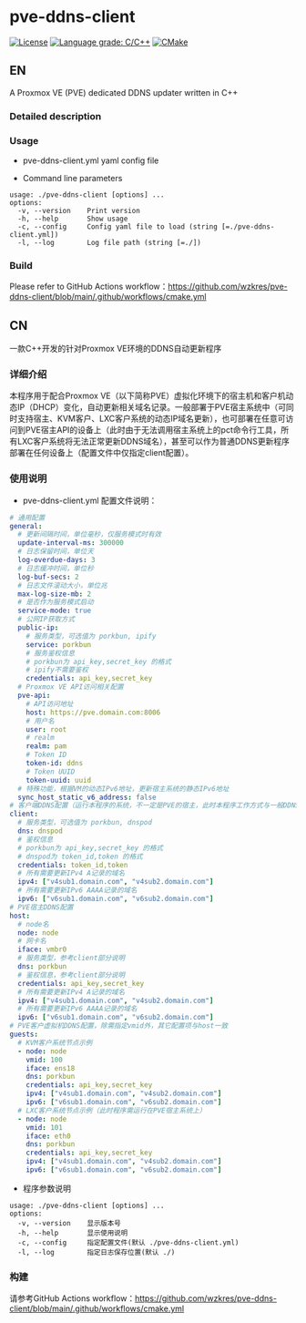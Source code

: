# pve-ddns-client
[![License](https://img.shields.io/badge/License-BSD%202--Clause-orange.svg)](https://opensource.org/licenses/BSD-2-Clause) [![Language grade: C/C++](https://img.shields.io/lgtm/grade/cpp/g/wzkres/pve-ddns-client.svg?logo=lgtm&logoWidth=18)](https://lgtm.com/projects/g/wzkres/pve-ddns-client/context:cpp)
[![CMake](https://github.com/wzkres/pve-ddns-client/actions/workflows/cmake.yml/badge.svg)](https://github.com/wzkres/pve-ddns-client/actions/workflows/cmake.yml)

## EN
A Proxmox VE (PVE) dedicated DDNS updater written in C++
### Detailed description
### Usage
- pve-ddns-client.yml yaml config file

- Command line parameters
```
usage: ./pve-ddns-client [options] ... 
options:
  -v, --version    Print version
  -h, --help       Show usage
  -c, --config     Config yaml file to load (string [=./pve-ddns-client.yml])
  -l, --log        Log file path (string [=./])
```
### Build
Please refer to GitHub Actions workflow：https://github.com/wzkres/pve-ddns-client/blob/main/.github/workflows/cmake.yml

## CN
一款C++开发的针对Proxmox VE环境的DDNS自动更新程序
### 详细介绍
本程序用于配合Proxmox VE（以下简称PVE）虚拟化环境下的宿主机和客户机动态IP（DHCP）变化，自动更新相关域名记录。一般部署于PVE宿主系统中（可同时支持宿主、KVM客户、LXC客户系统的动态IP域名更新），也可部署在任意可访问到PVE宿主API的设备上（此时由于无法调用宿主系统上的pct命令行工具，所有LXC客户系统将无法正常更新DDNS域名），甚至可以作为普通DDNS更新程序部署在任何设备上（配置文件中仅指定client配置）。
### 使用说明
- pve-ddns-client.yml 配置文件说明：
```yaml
# 通用配置
general:
  # 更新间隔时间，单位毫秒，仅服务模式时有效
  update-interval-ms: 300000
  # 日志保留时间，单位天
  log-overdue-days: 3
  # 日志缓冲时间，单位秒
  log-buf-secs: 2
  # 日志文件滚动大小，单位兆
  max-log-size-mb: 2
  # 是否作为服务模式启动
  service-mode: true
  # 公网IP获取方式
  public-ip:
    # 服务类型，可选值为 porkbun, ipify
    service: porkbun
    # 服务鉴权信息
    # porkbun为 api_key,secret_key 的格式
    # ipify不需要鉴权
    credentials: api_key,secret_key
  # Proxmox VE API访问相关配置
  pve-api:
    # API访问地址
    host: https://pve.domain.com:8006
    # 用户名
    user: root
    # realm
    realm: pam
    # Token ID
    token-id: ddns
    # Token UUID
    token-uuid: uuid
  # 特殊功能，根据VM的动态IPv6地址，更新宿主系统的静态IPv6地址
  sync_host_static_v6_address: false
# 客户端DDNS配置（运行本程序的系统，不一定是PVE的宿主，此时本程序工作方式与一般DDNS更新程序类似）
client:
  # 服务类型，可选值为 porkbun, dnspod
  dns: dnspod
  # 鉴权信息
  # porkbun为 api_key,secret_key 的格式
  # dnspod为 token_id,token 的格式
  credentials: token_id,token
  # 所有需要更新IPv4 A记录的域名
  ipv4: ["v4sub1.domain.com", "v4sub2.domain.com"]
  # 所有需要更新IPv6 AAAA记录的域名
  ipv6: ["v6sub1.domain.com", "v6sub2.domain.com"]
# PVE宿主DDNS配置
host:
  # node名
  node: node
  # 网卡名
  iface: vmbr0
  # 服务类型，参考client部分说明
  dns: porkbun
  # 鉴权信息，参考client部分说明
  credentials: api_key,secret_key
  # 所有需要更新IPv4 A记录的域名
  ipv4: ["v4sub1.domain.com", "v4sub2.domain.com"]
  # 所有需要更新IPv6 AAAA记录的域名
  ipv6: ["v6sub1.domain.com", "v6sub2.domain.com"]
# PVE客户虚拟机DDNS配置，除需指定vmid外，其它配置项与host一致
guests:
  # KVM客户系统节点示例
  - node: node
    vmid: 100
    iface: ens18
    dns: porkbun
    credentials: api_key,secret_key
    ipv4: ["v4sub1.domain.com", "v4sub2.domain.com"]
    ipv6: ["v6sub1.domain.com", "v6sub2.domain.com"]
  # LXC客户系统节点示例（此时程序需运行在PVE宿主系统上）
  - node: node
    vmid: 101
    iface: eth0
    dns: porkbun
    credentials: api_key,secret_key
    ipv4: ["v4sub1.domain.com", "v4sub2.domain.com"]
    ipv6: ["v6sub1.domain.com", "v6sub2.domain.com"]
```
- 程序参数说明
```
usage: ./pve-ddns-client [options] ... 
options:
  -v, --version    显示版本号
  -h, --help       显示使用说明
  -c, --config     指定配置文件(默认 ./pve-ddns-client.yml)
  -l, --log        指定日志保存位置(默认 ./)
```
### 构建
请参考GitHub Actions workflow：https://github.com/wzkres/pve-ddns-client/blob/main/.github/workflows/cmake.yml